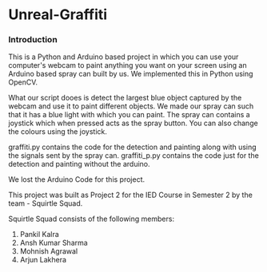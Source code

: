# Unreal-Graffiti

### Introduction
This is a Python and Arduino based project in which you can use your computer's webcam to paint anything you want on your screen using an Arduino based spray can built by us. We implemented this in Python using OpenCV. 

What our script dooes is detect the largest blue object captured by the webcam and use it to paint different objects. We made our spray can such that it has a blue light with which you can paint. The spray can contains a joystick which when pressed acts as the spray button. You can also change the colours using the joystick.

graffiti.py contains the code for the detection and painting along with using the signals sent by the spray can.
graffiti_p.py contains the code just for the detection and painting without the arduino.

We lost the Arduino Code for this project.

This project was built as Project 2 for the IED Course in Semester 2 by the team - Squirtle Squad.

Squirtle Squad consists of the following members:
1) Pankil Kalra
2) Ansh Kumar Sharma
3) Mohnish Agrawal
4) Arjun Lakhera
